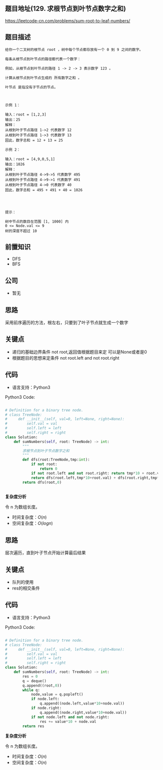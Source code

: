 
## 题目地址(129. 求根节点到叶节点数字之和)

https://leetcode-cn.com/problems/sum-root-to-leaf-numbers/

## 题目描述

```
给你一个二叉树的根节点 root ，树中每个节点都存放有一个 0 到 9 之间的数字。

每条从根节点到叶节点的路径都代表一个数字：

例如，从根节点到叶节点的路径 1 -> 2 -> 3 表示数字 123 。

计算从根节点到叶节点生成的 所有数字之和 。

叶节点 是指没有子节点的节点。

 

示例 1：

输入：root = [1,2,3]
输出：25
解释：
从根到叶子节点路径 1->2 代表数字 12
从根到叶子节点路径 1->3 代表数字 13
因此，数字总和 = 12 + 13 = 25

示例 2：

输入：root = [4,9,0,5,1]
输出：1026
解释：
从根到叶子节点路径 4->9->5 代表数字 495
从根到叶子节点路径 4->9->1 代表数字 491
从根到叶子节点路径 4->0 代表数字 40
因此，数字总和 = 495 + 491 + 40 = 1026


 

提示：

树中节点的数目在范围 [1, 1000] 内
0 <= Node.val <= 9
树的深度不超过 10
```

## 前置知识

- DFS
- BFS

## 公司

- 暂无

## 思路
 采用前序遍历的方法，根左右，只要到了叶子节点就生成一个数字
## 关键点

- 递归的基础边界条件 not root,返回值根据题目来定 可以是None或者是0
- 根据题目的思想来定条件 not root.left and not root.right


## 代码

- 语言支持：Python3

Python3 Code:

```python

# Definition for a binary tree node.
# class TreeNode:
#     def __init__(self, val=0, left=None, right=None):
#         self.val = val
#         self.left = left
#         self.right = right
class Solution:
    def sumNumbers(self, root: TreeNode) -> int:
        """
        求根节点到叶子节点数字之和
        """
        def dfs(root:TreeNode,tmp:int):
            if not root:
                return 0
            if not root.left and not root.right: return tmp*10 + root.val
            return dfs(root.left,tmp*10+root.val) + dfs(root.right,tmp*10+root.val)
        return dfs(root,0)
         

```


**复杂度分析**

令 n 为数组长度。

- 时间复杂度：$O(n)$
- 空间复杂度：$O(logn)$

## 思路
层次遍历，直到叶子节点开始计算最后结果

## 关键点

-  队列的使用
- res的相交条件

## 代码

- 语言支持：Python3

Python3 Code:

```python

# Definition for a binary tree node.
# class TreeNode:
#     def __init__(self, val=0, left=None, right=None):
#         self.val = val
#         self.left = left
#         self.right = right
class Solution:
    def sumNumbers(self, root: TreeNode) -> int:
        res = 0 
        q = deque()
        q.append((root,0))
        while q:
            node,value = q.popleft()
            if node.left:
                q.append((node.left,value*10+node.val))
            if node.right:
                q.append((node.right,value*10+node.val))
            if not node.left and not node.right:
                res += value*10 + node.val
        return res

```


**复杂度分析**

令 n 为数组长度。

- 时间复杂度：$O(n)$
- 空间复杂度：$O(n)$
